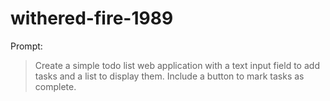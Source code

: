 # withered-fire-1989

Prompt:
> Create a simple todo list web application with a text input field to add tasks and a list to display them. Include a button to mark tasks as complete.